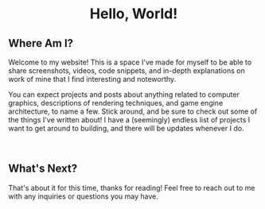 <h1 style="text-align:center;">Hello, World!</h1>

## Where Am I?

Welcome to my website! This is a space I've made for myself to be able to share screenshots, videos, code snippets, and in-depth explanations on work of mine that I find interesting and noteworthy. 

You can expect projects and posts about anything related to computer graphics, descriptions of rendering techniques, and game engine architecture, to name a few. Stick around, and be sure to check out some of the things I've written about! I have a (seemingly) endless list of projects I want to get around to building, and there will be updates whenever I do.

</br>

## What's Next?

That's about it for this time, thanks for reading! Feel free to reach out to me with any inquiries or questions you may have.
